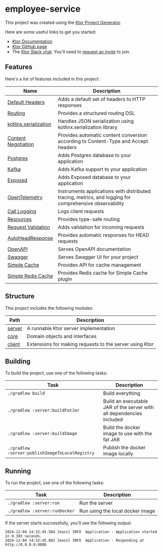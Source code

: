 # employee-service

This project was created using the [Ktor Project Generator](https://start.ktor.io).

Here are some useful links to get you started:

- [Ktor Documentation](https://ktor.io/docs/home.html)
- [Ktor GitHub page](https://github.com/ktorio/ktor)
- The [Ktor Slack chat](https://app.slack.com/client/T09229ZC6/C0A974TJ9). You'll need to [request an invite](https://surveys.jetbrains.com/s3/kotlin-slack-sign-up) to join.

## Features

Here's a list of features included in this project:

| Name                                                                        | Description                                                                                             |
| -----------------------------------------------------------------------------|--------------------------------------------------------------------------------------------------------- |
| [Default Headers](https://start.ktor.io/p/default-headers)                  | Adds a default set of headers to HTTP responses                                                         |
| [Routing](https://start.ktor.io/p/routing)                                  | Provides a structured routing DSL                                                                       |
| [kotlinx.serialization](https://start.ktor.io/p/kotlinx-serialization)      | Handles JSON serialization using kotlinx.serialization library                                          |
| [Content Negotiation](https://start.ktor.io/p/content-negotiation)          | Provides automatic content conversion according to Content-Type and Accept headers                      |
| [Postgres](https://start.ktor.io/p/postgres)                                | Adds Postgres database to your application                                                              |
| [Kafka](https://start.ktor.io/p/ktor-server-kafka)                          | Adds Kafka support to your application                                                                  |
| [Exposed](https://start.ktor.io/p/exposed)                                  | Adds Exposed database to your application                                                               |
| [OpenTelemetry](https://start.ktor.io/p/opentelemetry-java-instrumentation) | Instruments applications with distributed tracing, metrics, and logging for comprehensive observability |
| [Call Logging](https://start.ktor.io/p/call-logging)                        | Logs client requests                                                                                    |
| [Resources](https://start.ktor.io/p/resources)                              | Provides type-safe routing                                                                              |
| [Request Validation](https://start.ktor.io/p/request-validation)            | Adds validation for incoming requests                                                                   |
| [AutoHeadResponse](https://start.ktor.io/p/auto-head-response)              | Provides automatic responses for HEAD requests                                                          |
| [OpenAPI](https://start.ktor.io/p/openapi)                                  | Serves OpenAPI documentation                                                                            |
| [Swagger](https://start.ktor.io/p/swagger)                                  | Serves Swagger UI for your project                                                                      |
| [Simple Cache](https://start.ktor.io/p/simple-cache)                        | Provides API for cache management                                                                       |
| [Simple Redis Cache](https://start.ktor.io/p/simple-redis-cache)            | Provides Redis cache for Simple Cache plugin                                                            |

## Structure

This project includes the following modules:

| Path             | Description                                             |
| ------------------|--------------------------------------------------------- |
| [server](server) | A runnable Ktor server implementation                   |
| [core](core)     | Domain objects and interfaces                           |
| [client](client) | Extensions for making requests to the server using Ktor |

## Building

To build the project, use one of the following tasks:

| Task                                            | Description                                                          |
| -------------------------------------------------|---------------------------------------------------------------------- |
| `./gradlew build`                               | Build everything                                                     |
| `./gradlew :server:buildFatJar`                 | Build an executable JAR of the server with all dependencies included |
| `./gradlew :server:buildImage`                  | Build the docker image to use with the fat JAR                       |
| `./gradlew :server:publishImageToLocalRegistry` | Publish the docker image locally                                     |

## Running

To run the project, use one of the following tasks:

| Task                          | Description                      |
| -------------------------------|---------------------------------- |
| `./gradlew :server:run`       | Run the server                   |
| `./gradlew :server:runDocker` | Run using the local docker image |

If the server starts successfully, you'll see the following output:

```
2024-12-04 14:32:45.584 [main] INFO  Application - Application started in 0.303 seconds.
2024-12-04 14:32:45.682 [main] INFO  Application - Responding at http://0.0.0.0:8080
```

